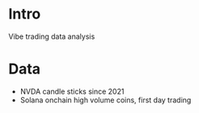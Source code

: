 # Intro

Vibe trading data analysis

# Data

- NVDA candle sticks since 2021
- Solana onchain high volume coins, first day trading